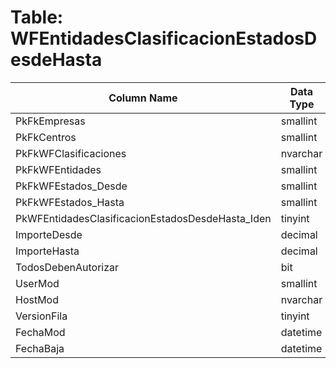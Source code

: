 # Table: WFEntidadesClasificacionEstadosDesdeHasta

| Column Name | Data Type | Nullable |
|-------------|-----------|----------|
| PkFkEmpresas | smallint | NO |
| PkFkCentros | smallint | NO |
| PkFkWFClasificaciones | nvarchar | NO |
| PkFkWFEntidades | smallint | NO |
| PkFkWFEstados_Desde | smallint | NO |
| PkFkWFEstados_Hasta | smallint | NO |
| PkWFEntidadesClasificacionEstadosDesdeHasta_Iden | tinyint | NO |
| ImporteDesde | decimal | YES |
| ImporteHasta | decimal | YES |
| TodosDebenAutorizar | bit | NO |
| UserMod | smallint | NO |
| HostMod | nvarchar | NO |
| VersionFila | tinyint | NO |
| FechaMod | datetime | NO |
| FechaBaja | datetime | YES |
